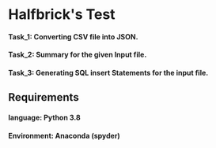 # Halfbrick's Test

#### Task_1: Converting CSV file into JSON.
#### Task_2: Summary for the given Input file.
#### Task_3: Generating SQL insert Statements for the input file.

## Requirements
#### language: Python 3.8
#### Environment: Anaconda (spyder)
